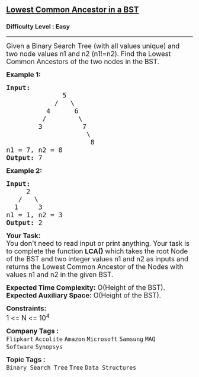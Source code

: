 <h2><a href="https://practice.geeksforgeeks.org/problems/lowest-common-ancestor-in-a-bst/1?page=1&sortBy=submissions">Lowest Common Ancestor in a BST</a></h2><h3>Difficulty Level : Easy</h3><hr><div class="problems_problem_content__Xm_eO"><p><span style="font-size: 18px;">Given a Binary Search Tree (with all values unique) and two node values n1 and n2 (n1!=n2). Find the Lowest Common Ancestors of the two nodes in the BST.</span></p>
<p><span style="font-size: 18px;"><strong>Example 1:</strong></span></p>
<pre><span style="font-size: 18px;"><strong>Input:
</strong>&nbsp; &nbsp; &nbsp; &nbsp; &nbsp; &nbsp; &nbsp; 5
 &nbsp; &nbsp; &nbsp;&nbsp; &nbsp; &nbsp; /&nbsp;  \
&nbsp; &nbsp; &nbsp; &nbsp; &nbsp; 4&nbsp; &nbsp; &nbsp; 6
 &nbsp; &nbsp;     /&nbsp;  &nbsp;&nbsp; &nbsp; \
 &nbsp;     &nbsp;3    &nbsp; &nbsp; &nbsp;&nbsp;7
 &nbsp;&nbsp; &nbsp;  &nbsp; &nbsp; &nbsp; &nbsp; &nbsp; &nbsp;  \
&nbsp; &nbsp; &nbsp;&nbsp; &nbsp; &nbsp; &nbsp; &nbsp; &nbsp;  &nbsp;&nbsp;&nbsp;8
n1 = 7, n2 = 8
<strong>Output: </strong>7
</span></pre>
<p><span style="font-size: 18px;"><strong>Example 2:</strong></span></p>
<pre><span style="font-size: 18px;"><strong>Input:
</strong>     2
&nbsp;  /   \
&nbsp; 1     3
n1 = 1, n2 = 3
<strong>Output: </strong>2
</span></pre>
<p><span style="font-size: 18px;"><strong>Your Task:</strong><br>You don't need to read input or print anything. Your task is to complete the function&nbsp;<strong>LCA()</strong>&nbsp;which takes the root Node of the BST and two integer values n1 and n2 as inputs and returns the Lowest Common Ancestor of the Nodes with values n1 and n2 in the given BST.&nbsp;</span></p>
<p><span style="font-size: 18px;"><strong>Expected Time Complexity:</strong>&nbsp;O(Height of the BST).<br><strong>Expected Auxiliary Space:</strong>&nbsp;O(Height of the BST).</span></p>
<p><span style="font-size: 18px;"><strong>Constraints:</strong><br>1 &lt;= N &lt;= 10<sup>4</sup></span></p></div><p><span style=font-size:18px><strong>Company Tags : </strong><br><code>Flipkart</code>&nbsp;<code>Accolite</code>&nbsp;<code>Amazon</code>&nbsp;<code>Microsoft</code>&nbsp;<code>Samsung</code>&nbsp;<code>MAQ Software</code>&nbsp;<code>Synopsys</code>&nbsp;<br><p><span style=font-size:18px><strong>Topic Tags : </strong><br><code>Binary Search Tree</code>&nbsp;<code>Tree</code>&nbsp;<code>Data Structures</code>&nbsp;